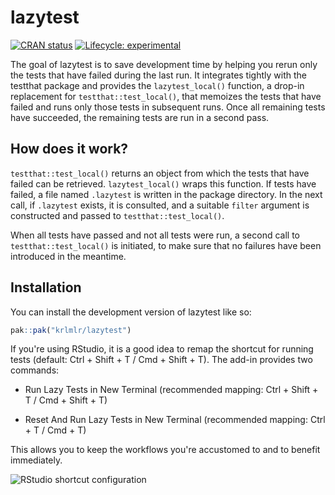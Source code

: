 
# lazytest

<!-- badges: start -->
[![CRAN status](https://www.r-pkg.org/badges/version/lazytest)](https://CRAN.R-project.org/package=lazytest)
[![Lifecycle: experimental](https://img.shields.io/badge/lifecycle-experimental-orange.svg)](https://lifecycle.r-lib.org/articles/stages.html#experimental)
<!-- badges: end -->

The goal of lazytest is to save development time by helping you rerun only the tests that have failed during the last run.
It integrates tightly with the testthat package and provides the `lazytest_local()` function, a drop-in replacement for `testthat::test_local()`, that memoizes the tests that have failed and runs only those tests in subsequent runs.
Once all remaining tests have succeeded, the remaining tests are run in a second pass.


## How does it work?

`testthat::test_local()` returns an object from which the tests that have failed can be retrieved.
`lazytest_local()` wraps this function.
If tests have failed, a file named `.lazytest` is written in the package directory.
In the next call, if `.lazytest` exists, it is consulted, and a suitable `filter` argument is constructed and passed to `testthat::test_local()`.

When all tests have passed and not all tests were run, a second call to `testthat::test_local()` is initiated, to make sure that no failures have been introduced in the meantime.


## Installation

You can install the development version of lazytest like so:

``` r
pak::pak("krlmlr/lazytest")
```

If you're using RStudio, it is a good idea to remap the shortcut for running tests (default: Ctrl + Shift + T / Cmd + Shift + T).
The add-in provides two commands:

- Run Lazy Tests in New Terminal (recommended mapping: Ctrl + Shift + T / Cmd + Shift + T)

- Reset And Run Lazy Tests in New Terminal (recommended mapping: Ctrl + T / Cmd + T)

This allows you to keep the workflows you're accustomed to and to benefit immediately.

![RStudio shortcut configuration](https://github.com/krlmlr/lazytest/raw/main/readme/rstudio-kb.png)
